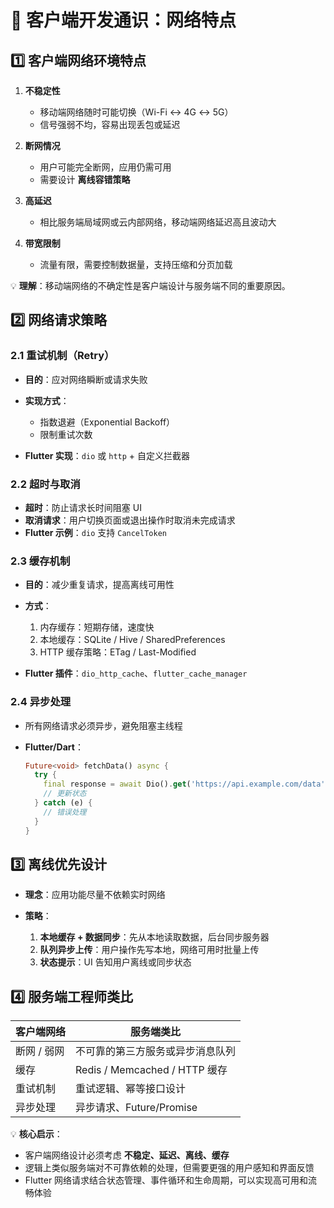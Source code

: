 # 📖 客户端开发通识：网络特点

## 1️⃣ 客户端网络环境特点

1. **不稳定性**

    * 移动端网络随时可能切换（Wi-Fi ↔ 4G ↔ 5G）
    * 信号强弱不均，容易出现丢包或延迟
2. **断网情况**

    * 用户可能完全断网，应用仍需可用
    * 需要设计 **离线容错策略**
3. **高延迟**

    * 相比服务端局域网或云内部网络，移动端网络延迟高且波动大
4. **带宽限制**

    * 流量有限，需要控制数据量，支持压缩和分页加载

💡 **理解**：移动端网络的不确定性是客户端设计与服务端不同的重要原因。

## 2️⃣ 网络请求策略

### 2.1 重试机制（Retry）

* **目的**：应对网络瞬断或请求失败
* **实现方式**：

    * 指数退避（Exponential Backoff）
    * 限制重试次数
* **Flutter 实现**：`dio` 或 `http` + 自定义拦截器

### 2.2 超时与取消

* **超时**：防止请求长时间阻塞 UI
* **取消请求**：用户切换页面或退出操作时取消未完成请求
* **Flutter 示例**：`dio` 支持 `CancelToken`

### 2.3 缓存机制

* **目的**：减少重复请求，提高离线可用性
* **方式**：

    1. 内存缓存：短期存储，速度快
    2. 本地缓存：SQLite / Hive / SharedPreferences
    3. HTTP 缓存策略：ETag / Last-Modified
* **Flutter 插件**：`dio_http_cache`、`flutter_cache_manager`

### 2.4 异步处理

* 所有网络请求必须异步，避免阻塞主线程
* **Flutter/Dart**：

  ```dart
  Future<void> fetchData() async {
    try {
      final response = await Dio().get('https://api.example.com/data');
      // 更新状态
    } catch (e) {
      // 错误处理
    }
  }
  ```

## 3️⃣ 离线优先设计

* **理念**：应用功能尽量不依赖实时网络
* **策略**：

    1. **本地缓存 + 数据同步**：先从本地读取数据，后台同步服务器
    2. **队列异步上传**：用户操作先写本地，网络可用时批量上传
    3. **状态提示**：UI 告知用户离线或同步状态

## 4️⃣ 服务端工程师类比

| 客户端网络   | 服务端类比                       |
| ------- | --------------------------- |
| 断网 / 弱网 | 不可靠的第三方服务或异步消息队列            |
| 缓存      | Redis / Memcached / HTTP 缓存 |
| 重试机制    | 重试逻辑、幂等接口设计                 |
| 异步处理    | 异步请求、Future/Promise         |

💡 **核心启示**：

* 客户端网络设计必须考虑 **不稳定、延迟、离线、缓存**
* 逻辑上类似服务端对不可靠依赖的处理，但需要更强的用户感知和界面反馈
* Flutter 网络请求结合状态管理、事件循环和生命周期，可以实现高可用和流畅体验
